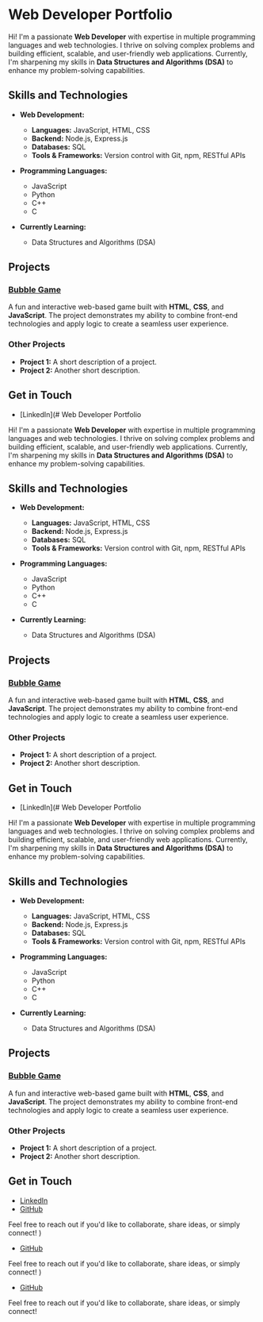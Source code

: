 # Web Developer Portfolio

Hi! I'm a passionate **Web Developer** with expertise in multiple programming languages and web technologies. I thrive on solving complex problems and building efficient, scalable, and user-friendly web applications. Currently, I'm sharpening my skills in **Data Structures and Algorithms (DSA)** to enhance my problem-solving capabilities.

## Skills and Technologies

- **Web Development:**
  - **Languages:** JavaScript, HTML, CSS
  - **Backend:** Node.js, Express.js
  - **Databases:** SQL
  - **Tools & Frameworks:** Version control with Git, npm, RESTful APIs

- **Programming Languages:**
  - JavaScript
  - Python
  - C++
  - C

- **Currently Learning:**
  - Data Structures and Algorithms (DSA)

## Projects

### [Bubble Game](https://github.com/your-github/bubble-game)
A fun and interactive web-based game built with **HTML**, **CSS**, and **JavaScript**. The project demonstrates my ability to combine front-end technologies and apply logic to create a seamless user experience.

### Other Projects
- **Project 1:** A short description of a project.
- **Project 2:** Another short description.

## Get in Touch

- [LinkedIn](# Web Developer Portfolio

Hi! I'm a passionate **Web Developer** with expertise in multiple programming languages and web technologies. I thrive on solving complex problems and building efficient, scalable, and user-friendly web applications. Currently, I'm sharpening my skills in **Data Structures and Algorithms (DSA)** to enhance my problem-solving capabilities.

## Skills and Technologies

- **Web Development:**
  - **Languages:** JavaScript, HTML, CSS
  - **Backend:** Node.js, Express.js
  - **Databases:** SQL
  - **Tools & Frameworks:** Version control with Git, npm, RESTful APIs

- **Programming Languages:**
  - JavaScript
  - Python
  - C++
  - C

- **Currently Learning:**
  - Data Structures and Algorithms (DSA)

## Projects

### [Bubble Game](https://github.com/your-github/bubble-game)
A fun and interactive web-based game built with **HTML**, **CSS**, and **JavaScript**. The project demonstrates my ability to combine front-end technologies and apply logic to create a seamless user experience.

### Other Projects
- **Project 1:** A short description of a project.
- **Project 2:** Another short description.

## Get in Touch

- [LinkedIn](# Web Developer Portfolio

Hi! I'm a passionate **Web Developer** with expertise in multiple programming languages and web technologies. I thrive on solving complex problems and building efficient, scalable, and user-friendly web applications. Currently, I'm sharpening my skills in **Data Structures and Algorithms (DSA)** to enhance my problem-solving capabilities.

## Skills and Technologies

- **Web Development:**
  - **Languages:** JavaScript, HTML, CSS
  - **Backend:** Node.js, Express.js
  - **Databases:** SQL
  - **Tools & Frameworks:** Version control with Git, npm, RESTful APIs

- **Programming Languages:**
  - JavaScript
  - Python
  - C++
  - C

- **Currently Learning:**
  - Data Structures and Algorithms (DSA)

## Projects

### [Bubble Game](https://github.com/your-github/bubble-game)
A fun and interactive web-based game built with **HTML**, **CSS**, and **JavaScript**. The project demonstrates my ability to combine front-end technologies and apply logic to create a seamless user experience.

### Other Projects
- **Project 1:** A short description of a project.
- **Project 2:** Another short description.

## Get in Touch

- [LinkedIn](https://linkedin.com/in/harshit-anand-390672256)
- [GitHub](https://github.com/Harshit-Anand0109)

Feel free to reach out if you'd like to collaborate, share ideas, or simply connect!
)
- [GitHub](https://github.com/yourprofile)

Feel free to reach out if you'd like to collaborate, share ideas, or simply connect!
)
- [GitHub](https://github.com/yourprofile)

Feel free to reach out if you'd like to collaborate, share ideas, or simply connect!

